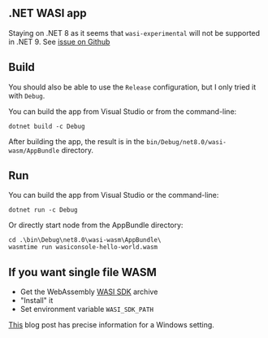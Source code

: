 ## .NET WASI app

Staying on .NET 8 as it seems that `wasi-experimental` will not be supported in .NET 9. See [issue on Github](https://github.com/dotnet/runtime/pull/108877)

## Build

You should also be able to use the `Release` configuration, but I only tried it with `Debug`. 

You can build the app from Visual Studio or from the command-line:

```
dotnet build -c Debug
```

After building the app, the result is in the `bin/Debug/net8.0/wasi-wasm/AppBundle` directory.

## Run

You can build the app from Visual Studio or the command-line:

```
dotnet run -c Debug
```

Or directly start node from the AppBundle directory:

```
cd .\bin\Debug\net8.0\wasi-wasm\AppBundle\
wasmtime run wasiconsole-hello-world.wasm
```

## If you want single file WASM

* Get the WebAssembly [WASI SDK](https://github.com/WebAssembly/wasi-sdk/releases) archive
* "Install" it
* Set environment variable `WASI_SDK_PATH`

[This](https://henrikrxn.github.io/blog/Webassembly-dotnet-8-hello-world/)
blog post has precise information for a Windows setting.
